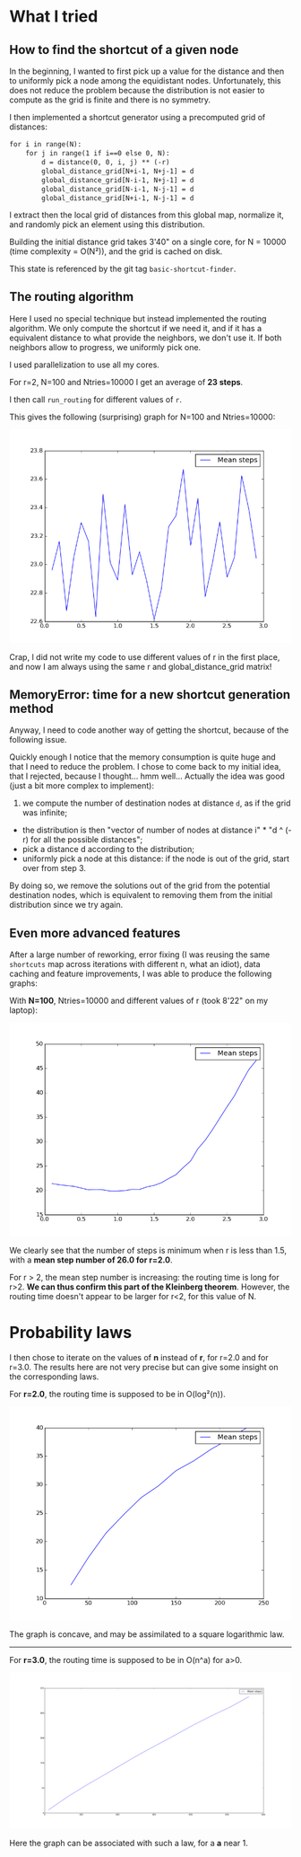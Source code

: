 # What I tried

## How to find the shortcut of a given node

In the beginning, I wanted to first pick up a value for the distance and then to
uniformly pick a node among the equidistant nodes. Unfortunately, this does not
reduce the problem because the distribution is not easier to compute as the grid
is finite and there is no symmetry.

I then implemented a shortcut generator using a precomputed grid of distances:

    for i in range(N):
        for j in range(1 if i==0 else 0, N):
            d = distance(0, 0, i, j) ** (-r)
            global_distance_grid[N+i-1, N+j-1] = d
            global_distance_grid[N-i-1, N+j-1] = d
            global_distance_grid[N-i-1, N-j-1] = d
            global_distance_grid[N+i-1, N-j-1] = d

I extract then the local grid of distances from this global map, normalize it,
and randomly pick an element using this distribution.

Building the initial distance grid takes 3'40" on a single core, for N = 10000
(time complexity = O(N²)), and the grid is cached on disk.

This state is referenced by the git tag `basic-shortcut-finder`.

## The routing algorithm

Here I used no special technique but instead implemented the routing algorithm.
We only compute the shortcut if we need it, and if it has a equivalent distance
to what provide the neighbors, we don't use it.
If both neighbors allow to progress, we uniformly pick one.

I used parallelization to use all my cores.

For r=2, N=100 and Ntries=10000 I get an average of **23 steps**.

I then call `run_routing` for different values of `r`.

This gives the following (surprising) graph for N=100 and Ntries=10000:

![graph1](graph1.png)

Crap, I did not write my code to use different values of r in the first place,
and now I am always using the same r and global_distance_grid matrix!

## MemoryError: time for a new shortcut generation method

Anyway, I need to code another way of getting the shortcut, because of the
following issue.

Quickly enough I notice that the memory consumption is quite huge and that I
need to reduce the problem. I chose to come back to my initial idea, that I
rejected, because I thought... hmm well... Actually the idea was good (just a
bit more complex to implement):

1. we compute the number of destination nodes at distance `d`, as if the grid was infinite;
* the distribution is then "vector of number of nodes at distance i" * "d ^ (-r) for all the possible distances";
* pick a distance d according to the distribution;
* uniformly pick a node at this distance: if the node is out of the grid, start over from step 3.

By doing so, we remove the solutions out of the grid from the potential
destination nodes, which is equivalent to removing them from the initial
distribution since we try again.

## Even more advanced features

After a large number of reworking, error fixing (I was reusing the same
`shortcuts` map across iterations with different n, what an idiot), data caching
and feature improvements, I was able to produce the following graphs:

With **N=100**, Ntries=10000 and different values of r (took 8'22" on my
laptop):

![graph2](graph2-N100.png)

We clearly see that the number of steps is minimum when r is less than 1.5, with
a **mean step number of 26.0 for r=2.0**.

For r > 2, the mean step number is increasing: the routing time is long for r>2.
**We can thus confirm this part of the Kleinberg theorem**. However, the routing
time doesn't appear to be larger for r<2, for this value of N.

# Probability laws

I then chose to iterate on the values of **n** instead of **r**, for r=2.0 and
for r=3.0. The results here are not very precise but can give some insight on
the corresponding laws.

For **r=2.0**, the routing time is supposed to be in O(log²(n)).

![graph-r2-250](graph-r2-250.png)

The graph is concave, and may be assimilated to a square logarithmic law.

***

For **r=3.0**, the routing time is supposed to be in O(n^a) for a>0.

![graph-r3-600](graph-r3-600.png)

Here the graph can be associated with such a law, for a **a** near 1.
